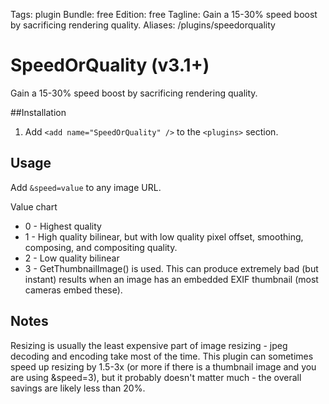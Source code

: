 Tags: plugin
Bundle: free
Edition: free
Tagline: Gain a 15-30% speed boost by sacrificing rendering quality.
Aliases: /plugins/speedorquality

# SpeedOrQuality (v3.1+)

Gain a 15-30% speed boost by sacrificing rendering quality.


##Installation

1. Add `<add name="SpeedOrQuality" />` to the `<plugins>` section.


## Usage

Add `&speed=value` to any image URL. 

Value chart

* 0 - Highest quality
* 1 - High quality bilinear, but with low quality pixel offset, smoothing, composing, and compositing quality.
* 2 - Low quality bilinear
* 3 - GetThumbnailImage() is used. This can produce extremely bad (but instant) results when an image has an embedded EXIF thumbnail (most cameras embed these).

## Notes

Resizing is usually the least expensive part of image resizing - jpeg decoding and encoding take most of the time. This plugin can sometimes speed up resizing by 1.5-3x (or more if there is a thumbnail image and you are using &speed=3), but it probably doesn't matter much - the overall savings are likely less than 20%. 

